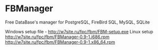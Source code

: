 # FBManager
Free DataBase's manager for PostgreSQL, FireBird SQL, MySQL, SQLite

Windows setup file - http://w7site.ru/fpc/fbm/FBM-setup.exe
Linux setup
http://w7site.ru/fpc/fbm/FBManager-0.9-1.i686.rpm
http://w7site.ru/fpc/fbm/FBManager-0.9-1.x86_64.rpm